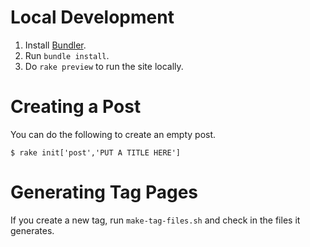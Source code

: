 # Local Development
1. Install [Bundler](https://bundler.io/).
1. Run `bundle install`.
1. Do `rake preview` to run the site locally.

# Creating a Post
You can do the following to create an empty post.

```
$ rake init['post','PUT A TITLE HERE']
```

# Generating Tag Pages
If you create a new tag, run `make-tag-files.sh` and check in the files it generates.
